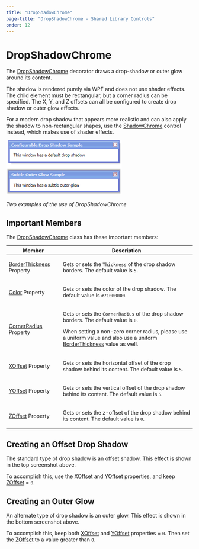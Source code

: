 ```yaml
---
title: "DropShadowChrome"
page-title: "DropShadowChrome - Shared Library Controls"
order: 12
---
```

# DropShadowChrome

The [DropShadowChrome](xref:ActiproSoftware.Windows.Controls.DropShadowChrome) decorator draws a drop-shadow or outer glow around its content.

The shadow is rendered purely via WPF and does not use shader effects.  The child element must be rectangular, but a corner radius can be specified.  The X, Y, and Z offsets can all be configured to create drop shadow or outer glow effects.

For a modern drop shadow that appears more realistic and can also apply the shadow to non-rectangular shapes, use the [ShadowChrome](shadowchrome.md) control instead, which makes use of shader effects.

![Screenshot](../images/dropshadowchrome.gif)

*Two examples of the use of DropShadowChrome*

## Important Members

The [DropShadowChrome](xref:ActiproSoftware.Windows.Controls.DropShadowChrome) class has these important members:

<table>
<thead>

<tr>
<th>Member</th>
<th>Description</th>
</tr>


</thead>
<tbody>

<tr>
<td>

[BorderThickness](xref:ActiproSoftware.Windows.Controls.DropShadowChrome.BorderThickness) Property

</td>
<td>

Gets or sets the `Thickness` of the drop shadow borders.  The default value is `5`.

</td>
</tr>

<tr>
<td>

[Color](xref:ActiproSoftware.Windows.Controls.DropShadowChrome.Color) Property

</td>
<td>

Gets or sets the color of the drop shadow.  The default value is `#71000000`.

</td>
</tr>

<tr>
<td>

[CornerRadius](xref:ActiproSoftware.Windows.Controls.DropShadowChrome.CornerRadius) Property

</td>
<td>

Gets or sets the `CornerRadius` of the drop shadow borders.  The default value is `0`.

When setting a non-zero corner radius, please use a uniform value and also use a uniform [BorderThickness](xref:ActiproSoftware.Windows.Controls.DropShadowChrome.BorderThickness) value as well.

</td>
</tr>

<tr>
<td>

[XOffset](xref:ActiproSoftware.Windows.Controls.DropShadowChrome.XOffset) Property

</td>
<td>

Gets or sets the horizontal offset of the drop shadow behind its content.  The default value is `5`.

</td>
</tr>

<tr>
<td>

[YOffset](xref:ActiproSoftware.Windows.Controls.DropShadowChrome.YOffset) Property

</td>
<td>

Gets or sets the vertical offset of the drop shadow behind its content.  The default value is `5`.

</td>
</tr>

<tr>
<td>

[ZOffset](xref:ActiproSoftware.Windows.Controls.DropShadowChrome.ZOffset) Property

</td>
<td>

Gets or sets the z-offset of the drop shadow behind its content.  The default value is `0`.

</td>
</tr>

</tbody>
</table>

## Creating an Offset Drop Shadow

The standard type of drop shadow is an offset shadow.  This effect is shown in the top screenshot above.

To accomplish this, use the [XOffset](xref:ActiproSoftware.Windows.Controls.DropShadowChrome.XOffset) and [YOffset](xref:ActiproSoftware.Windows.Controls.DropShadowChrome.YOffset) properties, and keep [ZOffset](xref:ActiproSoftware.Windows.Controls.DropShadowChrome.ZOffset) = `0`.

## Creating an Outer Glow

An alternate type of drop shadow is an outer glow.  This effect is shown in the bottom screenshot above.

To accomplish this, keep both [XOffset](xref:ActiproSoftware.Windows.Controls.DropShadowChrome.XOffset) and [YOffset](xref:ActiproSoftware.Windows.Controls.DropShadowChrome.YOffset) properties = `0`.  Then set the [ZOffset](xref:ActiproSoftware.Windows.Controls.DropShadowChrome.ZOffset) to a value greater than `0`.
